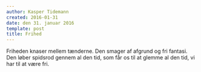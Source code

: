 ```yaml
---
author: Kasper Tidemann
created: 2016-01-31
date: den 31. januar 2016
template: post
title: Frihed
---
```


Friheden knaser mellem tænderne. Den smager af afgrund og fri fantasi. Den løber spidsrod gennem al den tid, som får os til at glemme al den tid, vi har til at være fri.